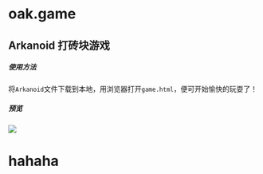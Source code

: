 # oak.game

## Arkanoid 打砖块游戏
##### 使用方法
将`Arkanoid`文件下载到本地，用浏览器打开`game.html`，便可开始愉快的玩耍了！
##### 预览
![](http://ww1.sinaimg.cn/mw690/a0ff080cgy1g0poxbig1xj20f50dx748.jpg)


# hahaha
